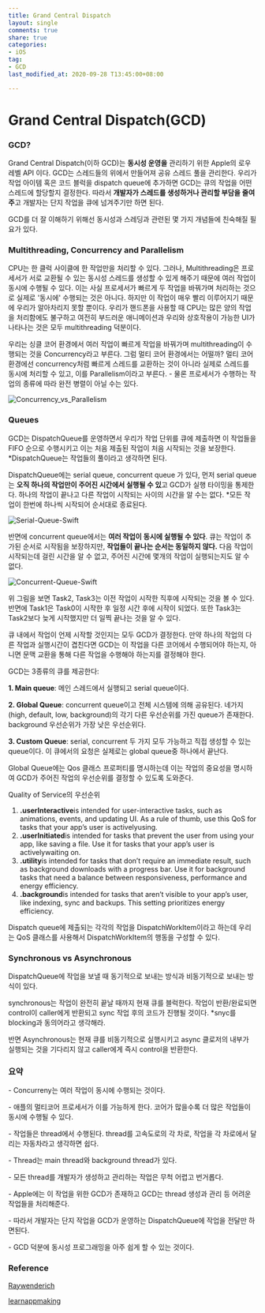 ```yaml
---
title: Grand Central Dispatch
layout: single
comments: true
share: true
categories: 
- iOS
tag:
- GCD
last_modified_at: 2020-09-28 T13:45:00+08:00

---
```

# Grand Central Dispatch(GCD)

### **GCD?**

Grand Central Dispatch(이하 GCD)는 **동시성 운영을** 관리하기 위한 Apple의 로우 레벨 API 이다. GCD는 스레드들의 위에서 만들어져 공유 스레드 풀을 관리한다. 우리가 작업 아이템 혹은 코드 블럭을 dispatch queue에 추가하면 GCD는 큐의 작업을 어떤 스레드에 할당할지 결정한다. 따라서 **개발자가 스레드를 생성하거나 관리할 부담을 줄여주**고 개발자는 단지 작업을 큐에 넘겨주기만 하면 된다.

GCD를 더 잘 이해하기 위해선 동시성과 스레딩과 관련된 몇 가지 개념들에 친숙해질 필요가 있다.



### **Multithreading, Concurrency and Parallelism**


 CPU는 한 클럭 사이클에 한 작업만을 처리할 수 있다. 그러나, Multithreading은 프로세서가 서로 교환될 수 있는 동시성 스레드를 생성할 수 있게 해주기 때문에 여러 작업이 동시에 수행될 수 있다. 이는 사실 프로세서가 빠르게 두 작업을 바꿔가며 처리하는 것으로 실제로 '동시에' 수행되는 것은 아니다. 하지만 이 작업이 매우 빨리 이루어지기 때문에 우리가 알아차리지 못할 뿐이다. 우리가 핸드폰을 사용할 때 CPU는 많은 양의 작업을 처리함에도 불구하고 여전히 부드러운 애니메이션과 우리와 상호작용이 가능한 UI가 나타나는 것은 모두 multithreading 덕분이다.
 

우리는 싱클 코어 환경에서 여러 작업이 빠르게 작업을 바꿔가며 multithreading이 수행되는 것을 Concurrency라고 부른다. 그럼 멀티 코어 환경에서는 어떨까? 멀티 코어 환경에선 concurrency처럼 빠르게 스레드를 교환하는 것이 아니라 실제로 스레드를 동시에 처리할 수 있고, 이를 Parallelism이라고 부른다. - 물론 프로세서가 수행하는 작업의 종류에 따라 완전 병렬이 아닐 수는 있다. 

![Concurrency_vs_Parallelism](https://user-images.githubusercontent.com/48352065/94390899-03c31600-018f-11eb-8a13-d00ee341de78.png)



### **Queues**

GCD는 DispatchQueue를 운영하면서 우리가 작업 단위를 큐에 제출하면 이 작업들을 FIFO 순으로 수행시키고 이는 처음 제출된 작업이 처음 시작되는 것을 보장한다. \*DispatchQueue는 작업들의 풀이라고 생각하면 된다.


DispatchQueue에는 serial queue, concurrent queue 가 있다, 먼저 serial queue는 **오직 하나의 작업만이 주어진 시간에서 실행될 수 있**고 GCD가 실행 타이밍을 통제한다. 하나의 작업이 끝나고 다른 작업이 시작되는 사이의 시간을 알 수는 없다. \*모든 작업이 한번에 하나씩 시작되어 순서대로 종료된다.

![Serial-Queue-Swift](https://user-images.githubusercontent.com/48352065/94391052-7502c900-018f-11eb-9ffe-00488b5d8437.png)




반면에 concurrent queue에서는 **여러 작업이 동시에 실행될 수 있다**. 큐는 작업이 추가된 순서로 시작됨을 보장하지만, **작업들이 끝나는 순서는 동일하지 않다.** 다음 작업이 시작되는데 걸린 시간을 알 수 없고, 주어진 시간에 몇개의 작업이 실행되는지도 알 수 없다.



![Concurrent-Queue-Swift](https://user-images.githubusercontent.com/48352065/94391071-83e97b80-018f-11eb-8de6-5b30195f4f52.png)



위 그림을 보면 Task2, Task3는 이전 작업이 시작한 직후에 시작되는 것을 볼 수 있다. 반면에 Task1은 Task0이 시작한 후 일정 시간 후에 시작이 되었다. 또한 Task3는 Task2보다 늦게 시작했지만 더 일찍 끝나는 것을 알 수 있다. 

큐 내에서 작업이 언제 시작할 것인지는 모두 GCD가 결정한다. 만약 하나의 작업의 다른 작업과 실행시간이 겹친다면 GCD는 이 작업을 다른 코어에서 수행되어야 하는지, 아니면 문맥 교환을 통해 다른 작업을 수행해야 하는지를 결정해야 한다. 

GCD는 3종류의 큐를 제공한다:

**1\. Main queue**: 메인 스레드에서 실행되고 serial queue이다.

**2\. Global Queue**: concurrent queue이고 전체 시스템에 의해 공유된다. 네가지(high, default, low, background)의 각기 다른 우선순위를 가진 queue가 존재한다. background 우선순위가 가장 낮은 우선순위다.

**3\. Custom Queue**: serial, concurrent 두 가지 모두 가능하고 직접 생성할 수 있는 queue이다. 이 큐에서의 요청은 실제로는 global queue중 하나에서 끝난다.

Global Queue에는 Qos 클래스 프로퍼티를 명시하는데 이는 작업의 중요성을 명시하여 GCD가 주어진 작업의 우선순위를 결정할 수 있도록 도와준다.

Quality of Service의 우선순위 

1.  **.userInteractive**is intended for user-interactive tasks, such as animations, events, and updating UI. As a rule of thumb, use this QoS for tasks that your app’s user is activelyusing.
2.  **.userInitiated**is intended for tasks that prevent the user from using your app, like saving a file. Use it for tasks that your app’s user is activelywaiting on.
3.  **.utility**is intended for tasks that don’t require an immediate result, such as background downloads with a progress bar. Use it for background tasks that need a balance between responsiveness, performance and energy efficiency.
4.  **.background**is intended for tasks that aren’t visible to your app’s user, like indexing, sync and backups. This setting prioritizes energy efficiency.

Dispatch queue에 제출되는 각각의 작업을 DispatchWorkItem이라고 하는데 우리는 QoS 클래스를 사용해서 DispatchWorkItem의 행동을 구성할 수 있다.



### **Synchronous vs Asynchronous**

DispatchQueue에 작업을 보낼 때 동기적으로 보내는 방식과 비동기적으로 보내는 방식이 있다. 

synchronous는 작업이 완전히 끝날 때까지 현재 큐를 블럭한다. 작업이 반환/완료되면 control이 caller에게 반환되고 sync 작업 후의 코드가 진행될 것이다. \*snyc를 blocking과 동의어라고 생각해라.

반면 Asynchronous는 현재 큐를 비동기적으로 실행시키고 async 클로저의 내부가 실행되는 것을 기다리지 않고 caller에게 즉시 control을 반환한다. 



### **요약**

\- Concurreny는 여러 작업이 동시에 수행되는 것이다. 

\- 애플의 멀티코어 프로세서가 이를 가능하게 한다. 코어가 많을수록 더 많은 작업들이 동시에 수행될 수 있다.

\- 작업들은 thread에서 수행된다. thread를 고속도로의 각 차로, 작업을 각 차로에서 달리는 자동차라고 생각하면 쉽다.

\- Thread는 main thread와 background thread가 있다.

\- 모든 thread를 개발자가 생성하고 관리하는 작업은 무척 어렵고 번거롭다.

\- Apple에는 이 작업을 위한 GCD가 존재하고 GCD는 thread 생성과 관리 등 어려운 작업들을 처리해준다.

\- 따라서 개발자는 단지 작업을 GCD가 운영하는 DispatchQueue에 작업을 전달만 하면된다.

\- GCD 덕분에 동시성 프로그래밍을 아주 쉽게 할 수 있는 것이다.


### **Reference**

[Raywenderich](www.raywenderlich.com/5370-grand-central-dispatch-tutorial-for-swift-4-part-1-2)


[learnappmaking](https://learnappmaking.com/grand-central-dispatch-swift/)
